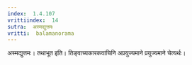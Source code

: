 ```yaml
---
index:  1.4.107
vrittiindex:  14
sutra:  अस्मद्युत्तमः
vritti:  balamanorama 
---
```


अस्मद्युत्तमः। तथाभूत इति। तिङ्वाच्यकारकवाचिनि अप्रयुज्यमाने प्रयुज्यमाने चेत्यर्थः। 

